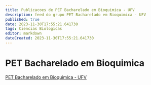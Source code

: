 ```yaml
---
title: Publicacoes de PET Bacharelado em Bioquimica - UFV
description: feed do grupo PET Bacharelado em Bioquimica - UFV
published: true
date: 2023-11-30T17:55:21.641730
tags: Ciencias Biologicas
editor: markdown
dateCreated: 2023-11-30T17:55:21.641730
---
```


# PET Bacharelado em Bioquimica
[PET Bacharelado em Bioquimica - UFV](/grupo/104PETBachareladoemBioquimicaUFV.md)